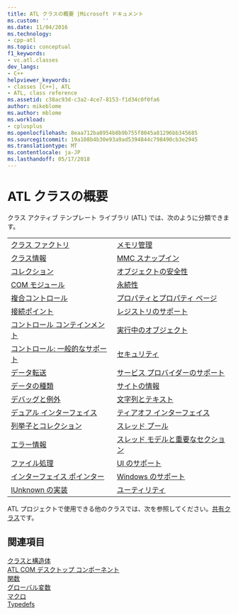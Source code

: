 ```yaml
---
title: ATL クラスの概要 |Microsoft ドキュメント
ms.custom: ''
ms.date: 11/04/2016
ms.technology:
- cpp-atl
ms.topic: conceptual
f1_keywords:
- vc.atl.classes
dev_langs:
- C++
helpviewer_keywords:
- classes [C++], ATL
- ATL, class reference
ms.assetid: c38ac93d-c3a2-4ce7-8153-f1d34c0f0fa6
author: mikeblome
ms.author: mblome
ms.workload:
- cplusplus
ms.openlocfilehash: 8eaa712ba8954b8b9b755f8045a81296bb345685
ms.sourcegitcommit: 19a108b4b30e93a9ad5394844c798490cb3e2945
ms.translationtype: MT
ms.contentlocale: ja-JP
ms.lasthandoff: 05/17/2018
---
```

# <a name="atl-class-overview"></a>ATL クラスの概要
クラス アクティブ テンプレート ライブラリ (ATL) では、次のように分類できます。  
  
|||  
|-|-|  
|[クラス ファクトリ](../atl/class-factories-classes.md)|[メモリ管理](../atl/memory-management-classes.md)|  
|[クラス情報](../atl/class-information-classes.md)|[MMC スナップイン](../atl/mmc-snap-in-classes.md)|  
|[コレクション](../atl/collection-classes.md)|[オブジェクトの安全性](../atl/object-safety-classes.md)|  
|[COM モジュール](../atl/com-modules-classes.md)|[永続性](../atl/persistence-classes.md)|  
|[複合コントロール](../atl/composite-controls-classes.md)|[プロパティとプロパティ ページ](../atl/properties-and-property-pages-classes.md)|  
|[接続ポイント](../atl/connection-points-classes.md)|[レジストリのサポート](../atl/registry-support-classes.md)|  
|[コントロール コンテインメント](../atl/control-containment-classes.md)|[実行中のオブジェクト](../atl/running-objects-classes.md)|  
|[コントロール: 一般的なサポート](../atl/controls-general-support-classes.md)|[セキュリティ](../atl/security-classes.md)|  
|[データ転送](../atl/data-transfer-classes.md)|[サービス プロバイダーのサポート](../atl/service-provider-support-classes.md)|  
|[データの種類](../atl/data-types-classes.md)|[サイトの情報](../atl/site-information-classes.md)|  
|[デバッグと例外](../atl/debugging-and-exceptions-classes.md)|[文字列とテキスト](../atl/string-and-text-classes.md)|  
|[デュアル インターフェイス](../atl/dual-interfaces-classes.md)|[ティアオフ インターフェイス](../atl/tear-off-interfaces-classes.md)|  
|[列挙子とコレクション](../atl/enumerators-and-collections-classes.md)|[スレッド プール](../atl/thread-pooling-classes.md)|  
|[エラー情報](../atl/error-information-classes.md)|[スレッド モデルと重要なセクション](../atl/threading-models-and-critical-sections-classes.md)|  
|[ファイル処理](../atl/file-handling-classes.md)|[UI のサポート](../atl/ui-support-classes.md)|  
|[インターフェイス ポインター](../atl/interface-pointers-classes.md)|[Windows のサポート](../atl/windows-support-classes.md)|  
|[IUnknown の実装](../atl/iunknown-implementation-classes.md)|[ユーティリティ](../atl/utility-classes.md)|  
  
 ATL プロジェクトで使用できる他のクラスでは、次を参照してください。[共有クラス](../atl-mfc-shared/atl-mfc-shared-classes.md)です。  
  
## <a name="see-also"></a>関連項目  
 [クラスと構造体](../atl/reference/atl-classes.md)   
 [ATL COM デスクトップ コンポーネント](../atl/atl-com-desktop-components.md)  
 [関数](../atl/reference/atl-functions.md)   
 [グローバル変数](../atl/reference/atl-global-variables.md)   
 [マクロ](../atl/reference/atl-macros.md)   
 [Typedefs](../atl/reference/atl-typedefs.md)

